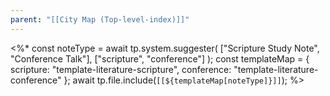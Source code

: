 ```yaml
---
parent: "[[City Map (Top-level-index)]]"
---
```

<%*
const noteType = await tp.system.suggester(
  ["Scripture Study Note", "Conference Talk"],
  ["scripture", "conference"]
);
const templateMap = {
  scripture: "template-literature-scripture",
  conference: "template-literature-conference"
};
await tp.file.include(`[[${templateMap[noteType]}]]`);
%>